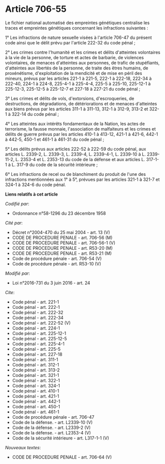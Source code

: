 # Article 706-55

Le fichier national automatisé des empreintes génétiques centralise les traces et empreintes génétiques concernant les
infractions suivantes : 

1° Les infractions de nature sexuelle visées à l'article 706-47 du présent code ainsi que le délit prévu par l'article 222-32
du code pénal ; 

2° Les crimes contre l'humanité et les crimes et délits d'atteintes volontaires à la vie de la personne, de torture et actes
de barbarie, de violences volontaires, de menaces d'atteintes aux personnes, de trafic de stupéfiants, d'atteintes aux
libertés de la personne, de traite des êtres humains, de proxénétisme, d'exploitation de la mendicité et de mise en péril des
mineurs, prévus par les articles 221-1 à 221-5, 222-1 à 222-18, 222-34 à 222-40, 224-1 à 224-8, 225-4-1 à 225-4-4, 225-5 à
225-10, 225-12-1 à 225-12-3, 225-12-5 à 225-12-7 et 227-18 à 227-21 du code pénal ; 

3° Les crimes et délits de vols, d'extorsions, d'escroqueries, de destructions, de dégradations, de détériorations et de
menaces d'atteintes aux biens prévus par les articles 311-1 à 311-13, 312-1 à 312-9, 313-2 et 322-1 à 322-14 du code pénal ; 

4° Les atteintes aux intérêts fondamentaux de la Nation, les actes de terrorisme, la fausse monnaie, l'association de
malfaiteurs et les crimes et délits de guerre prévus par les articles 410-1 à 413-12, 421-1 à 421-6,
442-1 à 442-5, 450-1 et 461-1 à 461-31 du code pénal ; 

5° Les délits prévus aux articles 222-52 à 222-59 du code pénal, aux articles L. 2339-2, L. 2339-3, L. 2339-4, L. 2339-4-1,
L. 2339-10 à L. 2339-11-2, L. 2353-4 et L. 2353-13 du code de la défense et aux articles L. 317-1-1 à L. 317-9 du code de la
sécurité intérieure ; 

6° Les infractions de recel ou de blanchiment du produit de l'une des infractions mentionnées aux 1° à 5°, prévues par les
articles 321-1 à 321-7 et 324-1 à 324-6 du code pénal.

**Liens relatifs à cet article**

_Codifié par_:

  - Ordonnance n°58-1296 du 23 décembre 1958

_Cité par_:

  - Décret n°2004-470 du 25 mai 2004 - art. 13 (V)
  - CODE DE PROCEDURE PENALE - art. 706-56 (M)
  - CODE DE PROCEDURE PENALE - art. 706-56-1 (V)
  - CODE DE PROCEDURE PENALE - art. R53-20 (M)
  - CODE DE PROCEDURE PENALE - art. R53-21 (M)
  - Code de procédure pénale - art. 706-54 (V)
  - Code de procédure pénale - art. R53-10 (V)

_Modifié par_:

  - Loi n°2016-731 du 3 juin 2016 - art. 24

_Cite_:

  - Code pénal - art. 221-1
  - Code pénal - art. 222-1
  - Code pénal - art. 222-32
  - Code pénal - art. 222-34
  - Code pénal - art. 222-52 (V)
  - Code pénal - art. 224-1
  - Code pénal - art. 225-12-1
  - Code pénal - art. 225-12-5
  - Code pénal - art. 225-4-1
  - Code pénal - art. 225-5
  - Code pénal - art. 227-18
  - Code pénal - art. 311-1
  - Code pénal - art. 312-1
  - Code pénal - art. 313-2
  - Code pénal - art. 321-1
  - Code pénal - art. 322-1
  - Code pénal - art. 324-1
  - Code pénal - art. 410-1
  - Code pénal - art. 421-1
  - Code pénal - art. 442-1
  - Code pénal - art. 450-1
  - Code pénal - art. 461-1
  - Code de procédure pénale - art. 706-47
  - Code de la défense. - art. L2339-10 (V)
  - Code de la défense. - art. L2339-2 (V)
  - Code de la défense. - art. L2353-4 (V)
  - Code de la sécurité intérieure - art. L317-1-1 (V)

_Nouveaux textes_:

  - CODE DE PROCEDURE PENALE - art. 706-64 (V)
